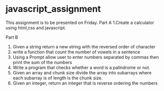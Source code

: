 # javascript_assignment
This assignment is to be presented on Friday.
Part A
1.Create a calculator using html,css and javascript.

Part B

1. Given a string return a new string with the reversed order of character
2. write a function that count the number of vowels in a sentence
3. Using a Prompt allow user to enter numbers separated by commas then print the sum of the numbers
4. Write a program that checks whether a word is a palindrome or not.
5. Given an array and chunk size divide the array into subarrays where each subarray is of length is the chunk size.
6. Given an integer, return an integer that is reverse ordering the numbers
